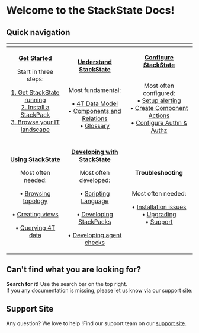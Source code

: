# Welcome to the StackState Docs!

## Quick navigation

<table>
  <thead>
    <tr>
      <th style="text-align:center"></th>
      <th style="text-align:center"></th>
      <th style="text-align:center"></th>
    </tr>
  </thead>
  <tbody>
    <tr>
      <td style="text-align:center">
        <p><a href="getting_started.md"><b>Get Started</b></a>
        </p>
        <p>Start in three steps:</p>
        <p><a href="setup/installation/">1. Get StackState running</a>
          <br /><a href="integrations/">2. Install a StackPack</a>
          <br /><a href="use/browsing_topology.md">3. Browse your IT landscape</a>
        </p>
      </td>
      <td style="text-align:center">
        <p><a href="https://docs.stackstate.com/concepts/"><b>Understand StackState</b></a>
        </p>
        <p><b><br /></b>Most fundamental:</p>
        <p>&#x2022; <a href="concepts/4t_data_model.md">4T Data Model</a>
          <br />&#x2022; <a href="concepts/components_and_relations.md">Components and Relations</a>
          <br
          />&#x2022; <a href="concepts/glossary.md">Glossary</a>
        </p>
      </td>
      <td style="text-align:center">
        <p><a href="configure/"><b>Configure StackState</b></a>
        </p>
        <p>
          <br />Most often configured:
          <br />&#x2022; <a href="use/alerting.md">Setup alerting</a>
          <br />&#x2022; <a href="configure/component_actions.md">Create Component Actions</a>
          <br
          />&#x2022; <a href="configure/how_to_set_up_roles.md">Configure Authn &amp; Authz</a>
        </p>
      </td>
    </tr>
    <tr>
      <td style="text-align:center">
        <p><a href="use/"><b>Using StackState</b></a><b><br /></b>
        </p>
        <p>Most often needed:</p>
        <p>&#x2022; <a href="use/browsing_topology.md">Browsing topology</a>
        </p>
        <p>&#x2022; <a href="use/views.md">Creating views</a>
        </p>
        <p>&#x2022; <a href="use/queries.md">Querying 4T data</a>
        </p>
      </td>
      <td style="text-align:center">
        <p><a href="develop/"><b>Developing with StackState</b></a><b><br /></b>
        </p>
        <p>Most often developed:</p>
        <p>&#x2022; <a href="develop/scripting/">Scripting Language</a>
        </p>
        <p>&#x2022; <a href="integrations/sdk.md">Developing StackPacks</a>
        </p>
        <p>&#x2022; <a href="develop/agent_check/checks_in_agent_v2.md">Developing agent checks</a>
        </p>
      </td>
      <td style="text-align:center">
        <p><b>Troubleshooting</b>
        </p>
        <p>
          <br />Most often needed:</p>
        <p>&#x2022; <a href="setup/installation/troubleshooting.md">Installation issues</a>
          <br
          />&#x2022; <a href="setup/upgrading.md">Upgrading</a>
          <br />&#x2022; <a href="https://support.stackstate.com">Support</a>
        </p>
      </td>
    </tr>
  </tbody>
</table>

## **Can't find what you are looking for?**

**Search for it!** Use the search bar on the top right.  
If you any documentation is missing, please let us know via our support site:

## **Support Site**

Any question? We love to help !Find our support team on our [support site](http://support.stackstate.com/).

